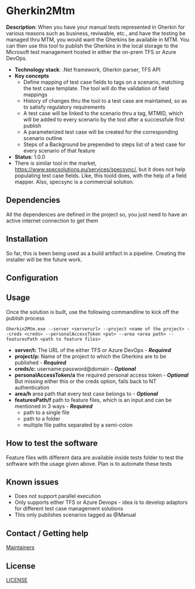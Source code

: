 # Gherkin2Mtm

**Description**: When you have your manual tests represented in Gherkin for various reasons such as business, reviwable, etc., and have the testing be managed thru MTM, you would want the Gherkins be available in MTM. You can then use this tool to publish the Gherkins in the local storage to the Microsoft test management hosted in either the on-prem TFS or Azure DevOps. 

  - **Technology stack**: .Net framework, Gherkin parser, TFS API
  - **Key concepts** 
	- Define mapping of test case fields to tags on a scenario, matching the test case template. The tool will do the validation of field mappings
	- History of changes thru the tool to a test case are maintained, so as to satisfy regulatory requirements
	- A test case will be linked to the scenario thru a tag, MTMID, which will be added to every scenario by the tool after a successfule first publish
	- A parameterized test case will be created for the corresponding scenario outline
	- Steps of a Background be prepended to steps list of a test case for every scenario of that feature
  - **Status**:  1.0.0
  - There is similar tool in the market, https://www.specsolutions.eu/services/specsync/, but it does not help populating test case fields. Like, this toold does, with the help of a field mapper.
    Also, specsync is a commercial solution.   

## Dependencies

All the dependences are defined in the project so, you just need to have an active internet connection to get them

## Installation

So far, this is been being used as a build artifact in a pipeline. Creating the installer will be the future work.

## Configuration

## Usage
Once the solution is built, use the following commandline to kick off the publish process

`Gherkin2Mtm.exe --server <serverurl> --project <name of the project> --creds <creds> --personalAccessToken <pat> --area <area path> --featuresPath <path to feature files>`

- **server/t:** The URL of the either TFS or Azure DevOps - _**Required**_
- **project/p:** Name of the project to which the Gherkins are to be published - _**Required**_
- **creds/c:** username:password@domain - _**Optional**_
- **personalAccessToken/a** the required personal access token - _**Optional**_ But missing either this or the creds option, falls back to NT authentication
- **area/h** area path that every test case belongs to - _**Optional**_
- **featuresPath/f** path to feature files, which is an input and can be mentioned in 3 ways - _**Required**_
	- path to a single file
    - path to a folder
    - multiple file paths separated by a semi-colon  

## How to test the software
Feature files with different data are available inside tests folder to test the software with the usage given above. Plan is to automate these tests

## Known issues

- Does not support parallel execution
- Only supports either TFS or Azure Devops - idea is to develop adaptors for different test case management solutions 
- This only publishes scenarios tagged as @Manual

## Contact / Getting help

[Maintainers](MAINTAINERS.md)

## License

[LICENSE](LICENSE.md)


